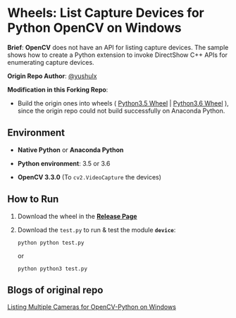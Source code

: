 # Wheels: List Capture Devices for Python OpenCV on Windows
**Brief**: **OpenCV** does not have an API for listing capture devices. The sample shows how to create a Python extension to invoke DirectShow C++ APIs for enumerating capture devices.

**Origin Repo Author**: [@yushulx](https://github.com/yushulx)

**Modification in this Forking Repo**: 

- Build the origin ones into wheels ( [Python3.5 Wheel](https://github.com/unaplugin/python-capture-device-list/releases/download/Release1.0/WindowsDevices-1.0-cp35-cp35m-win_amd64.whl)  |  [Python3.6 Wheel](https://github.com/unaplugin/python-capture-device-list/releases/download/Release1.0/WindowsDevices-1.0-cp36-cp36m-win_amd64.whl) ), since the origin repo could not build successfully on Anaconda Python.

## Environment
* **Native Python** or **Anaconda Python**

* **Python environment**: 3.5 or 3.6

* **OpenCV 3.3.0** (To ```cv2.VideoCapture``` the devices)

## How to Run 
1. Download the wheel in the **[Release Page](https://github.com/unaplugin/python-capture-device-list/releases)**
    
2. Download the ```test.py``` to run & test the module **```device```**:
    ```
    python python test.py
    ```
    
    or 

    ```
    python python3 test.py
    ```   
   
## Blogs of original repo
[Listing Multiple Cameras for OpenCV-Python on Windows][1]

[0]:https://en.wikipedia.org/wiki/Microsoft_Windows_SDK
[1]:http://www.codepool.biz/multiple-camera-opencv-python-windows.html




